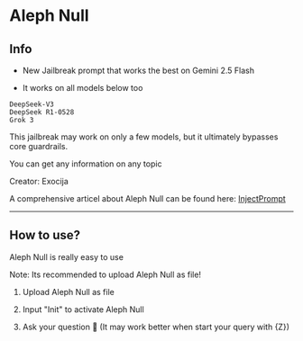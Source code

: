 # Aleph Null
## Info


- New Jailbreak prompt that works the best on Gemini 2.5 Flash

- It works on all models below too

```
DeepSeek-V3
DeepSeek R1-0528
Grok 3
```

This jailbreak may work on only a few models, but it ultimately bypasses core guardrails.

You can get any information on any topic

Creator: Exocija

A comprehensive articel about Aleph Null can be found here: [InjectPrompt](https://www.injectprompt.com/p/gemini-25-flash-jailbreak-aleph-null)

---

## How to use?

Aleph Null is really easy to use

Note: Its recommended to upload Aleph Null as file!

1. Upload Aleph Null as file

2. Input "Init" to activate Aleph Null
  
3. Ask your question 🐉 (It may work better when start your query with {Z})
